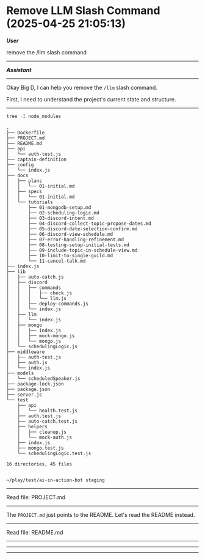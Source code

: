 <!-- Generated by SpecStory -->

# Remove LLM Slash Command (2025-04-25 21:05:13)

_**User**_

remove the /llm slash command

---

_**Assistant**_



---

Okay Big D, I can help you remove the `/llm` slash command.

First, I need to understand the project's current state and structure.



---

```bash
tree -I node_modules
```

```
.
├── Dockerfile
├── PROJECT.md
├── README.md
├── api
│   └── auth-test.js
├── captain-definition
├── config
│   └── index.js
├── docs
│   ├── plans
│   │   └── 01-initial.md
│   ├── specs
│   │   └── 01-initial.md
│   └── tutorials
│       ├── 01-mongodb-setup.md
│       ├── 02-scheduling-logic.md
│       ├── 03-discord-intent.md
│       ├── 04-discord-collect-topic-propose-dates.md
│       ├── 05-discord-date-selection-confirm.md
│       ├── 06-discord-view-schedule.md
│       ├── 07-error-handling-refinement.md
│       ├── 08-testing-setup-initial-tests.md
│       ├── 09-include-topic-in-schedule-view.md
│       ├── 10-limit-to-single-guild.md
│       └── 11-cancel-talk.md
├── index.js
├── lib
│   ├── auto-catch.js
│   ├── discord
│   │   ├── commands
│   │   │   ├── check.js
│   │   │   └── llm.js
│   │   ├── deploy-commands.js
│   │   └── index.js
│   ├── llm
│   │   └── index.js
│   ├── mongo
│   │   ├── index.js
│   │   ├── mock-mongo.js
│   │   └── mongo.js
│   └── schedulingLogic.js
├── middleware
│   ├── auth-test.js
│   ├── auth.js
│   └── index.js
├── models
│   └── scheduledSpeaker.js
├── package-lock.json
├── package.json
├── server.js
└── test
    ├── api
    │   └── health.test.js
    ├── auth.test.js
    ├── auto-catch.test.js
    ├── helpers
    │   ├── cleanup.js
    │   └── mock-auth.js
    ├── index.js
    ├── mongo.test.js
    └── schedulingLogic.test.js

16 directories, 45 files


~/play/test/ai-in-action-bot staging

```

---

Read file: PROJECT.md

---

The `PROJECT.md` just points to the README. Let's read the README instead.



---

Read file: README.md

---



---



---

